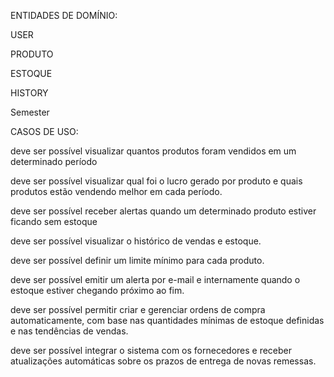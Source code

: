 ENTIDADES DE DOMÍNIO:

USER

PRODUTO

ESTOQUE

HISTORY

Semester

CASOS DE USO:

deve ser possível visualizar quantos produtos foram vendidos em um determinado período

deve ser possível visualizar qual foi o lucro gerado por produto e quais produtos estão vendendo melhor em cada período.

deve ser possível receber alertas quando um determinado produto estiver ficando sem estoque

deve ser possível visualizar o histórico de vendas e estoque.

deve ser possível definir um limite mínimo para cada produto.

deve ser possível emitir um alerta por e-mail e internamente quando o estoque estiver chegando próximo ao fim.

deve ser possível permitir criar e gerenciar ordens de compra automaticamente, com base nas quantidades mínimas de estoque definidas e nas tendências de vendas.

deve ser possível integrar o sistema com os fornecedores e receber atualizações automáticas sobre os prazos de entrega de novas remessas.